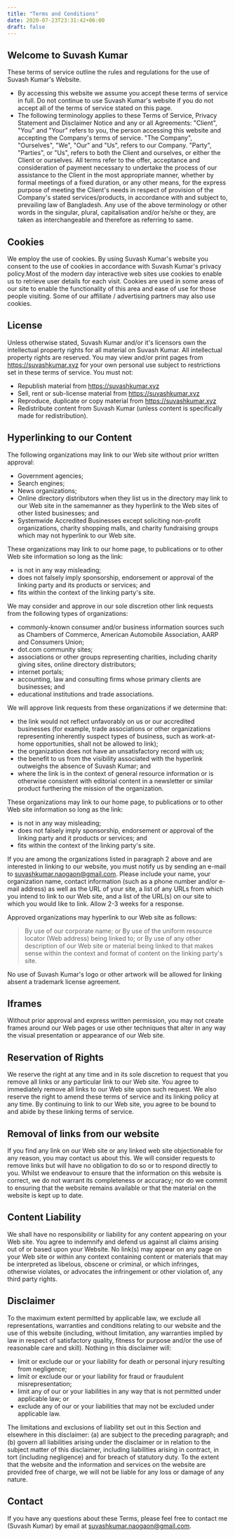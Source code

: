```yaml
---
title: "Terms and Conditions"
date: 2020-07-23T23:31:42+06:00
draft: false
---
```


## Welcome to Suvash Kumar
These terms of service outline the rules and regulations for the use of Suvash Kumar's Website.
	
* By accessing this website we assume you accept these terms of service in full. Do not continue to use Suvash Kumar's website if you do not accept all of the terms of service stated on this page.
* The following terminology applies to these Terms of Service, Privacy Statement and Disclaimer Notice and any or all Agreements: "Client", "You" and "Your" refers to you, the person accessing this website and accepting the Company's terms of service. "The Company", "Ourselves", "We", "Our" and "Us", refers to our Company. "Party", "Parties", or "Us", refers to both the Client and ourselves, or either the Client or ourselves. All terms refer to the offer, acceptance and consideration of payment necessary to undertake the process of our assistance to the Client in the most appropriate manner, whether by formal meetings of a fixed duration, or any other means, for the express purpose of meeting the Client's needs in respect of provision of the Company's stated services/products, in accordance with and subject to, prevailing law of Bangladesh. Any use of the above terminology or other words in the singular, plural, capitalisation and/or he/she or they, are taken as interchangeable and therefore as referring to same.

## Cookies
We employ the use of cookies. By using Suvash Kumar's website you consent to the use of cookies in accordance with Suvash Kumar's privacy policy.Most of the modern day interactive web sites use cookies to enable us to retrieve user details for each visit. Cookies are used in some areas of our site to enable the functionality of this area and ease of use for those people visiting. Some of our  affiliate / advertising partners may also use cookies.

## License
Unless otherwise stated, Suvash Kumar and/or it's licensors own the intellectual property rights for all material on Suvash Kumar. All intellectual property rights are reserved. You may view and/or print pages from https://suvashkumar.xyz for your own personal use subject to restrictions set in these terms of service.
You must not:
* Republish material from https://suvashkumar.xyz
* Sell, rent or sub-license material from https://suvashkumar.xyz
* Reproduce, duplicate or copy material from https://suvashkumar.xyz
* Redistribute content from Suvash Kumar (unless content is specifically made for redistribution).

## Hyperlinking to our Content
The following organizations may link to our Web site without prior written approval:
* Government agencies;
* Search engines;
* News organizations;
* Online directory distributors when they list us in the directory may link to our Web site in the samemanner as they hyperlink to the Web sites of other listed businesses;
    and
* Systemwide Accredited Businesses except soliciting non-profit organizations, charity shopping malls, and charity fundraising groups which may not hyperlink to our Web site.
			
These organizations may link to our home page, to publications or to other Web site information so long as the link:
* is not in any way misleading;
* does not falsely imply sponsorship, endorsement or approval of the linking party and its products or services;
    and 
* fits within the context of the linking party's site.
		
We may consider and approve in our sole discretion other link requests from the following types of organizations:
* commonly-known consumer and/or business information sources such as Chambers of Commerce, American Automobile Association, AARP and Consumers Union;
* dot.com community sites;
* associations or other groups representing charities, including charity giving sites, online directory distributors;
* internet portals;
* accounting, law and consulting firms whose primary clients are businesses;
    and
* educational institutions and trade associations.
			
		
We will approve link requests from these organizations if we determine that: 
* the link would not reflect unfavorably on us or our accredited businesses (for example, trade associations or other organizations representing inherently suspect types of business, such as work-at-home opportunities, shall not be allowed to link);
* the organization does not have an unsatisfactory record with us;
* the benefit to us from the visibility associated with the hyperlink outweighs the absence of Suvash Kumar;
    and
* where the link is in the context of general resource information or is otherwise consistent with editorial content in a newsletter or similar product furthering the mission of the organization.

These organizations may link to our home page, to publications or to other Web site information so long as the link:
* is not in any way misleading;
* does not falsely imply sponsorship, endorsement or approval of the linking party and it products or services;
    and
*  fits within the context of the linking party's site.

If you are among the organizations listed in paragraph 2 above and are interested in linking to our website, you must notify us by sending an e-mail to suvashkumar.naogaon@gmail.com. Please include your name, your organization name, contact information (such as a phone number and/or e-mail address) as well as the URL of your site, a list of any URLs from which you intend to link to our Web site, and a list of the URL(s) on our site to which you would like to link. Allow 2-3 weeks for a response.

Approved organizations may hyperlink to our Web site as follows:
>By use of our corporate name; or By use of the uniform resource locator (Web address) being linked to; or By use of any other description of our Web site or material being linked to that makes sense within the context and format of content on the linking party's site.
	
No use of Suvash Kumar's logo or other artwork will be allowed for linking absent a trademark license agreement.

## Iframes
Without prior approval and express written permission, you may not create frames around our Web pages or use other techniques that alter in any way the visual presentation or appearance of our Web site.

## Reservation of Rights
We reserve the right at any time and in its sole discretion to request that you remove all links or any particular link to our Web site. You agree to immediately remove all links to our Web site upon such request. We also reserve the right to amend these terms of service and its linking policy at any time. By continuing to link to our Web site, you agree to be bound to and abide by these linking terms of service.

## Removal of links from our website
If you find any link on our Web site or any linked web site objectionable for any reason, you may contact us about this. We will consider requests to remove links but will have no obligation to do so or to respond directly to you. Whilst we endeavour to ensure that the information on this website is correct, we do not warrant its completeness or accuracy; nor do we commit to ensuring that the website remains available or that the material on the website is kept up to date.

## Content Liability
We shall have no responsibility or liability for any content appearing on your Web site. You agree to indemnify and defend us against all claims arising out of or based upon your Website. No link(s) may appear on any page on your Web site or within any context containing content or materials that may be interpreted as libelous, obscene or criminal, or which infringes, otherwise violates, or advocates the infringement or other violation of, any third party rights.

## Disclaimer
To the maximum extent permitted by applicable law, we exclude all representations, warranties and conditions relating to our website and the use of this website (including, without limitation, any warranties implied by law in respect of satisfactory quality, fitness for purpose and/or the use of reasonable care and skill). Nothing in this disclaimer will:
	
* limit or exclude our or your liability for death or personal injury resulting from negligence;
* limit or exclude our or your liability for fraud or fraudulent misrepresentation;
* limit any of our or your liabilities in any way that is not permitted under applicable law; or
* exclude any of our or your liabilities that may not be excluded under applicable law.
	
The limitations and exclusions of liability set out in this Section and elsewhere in this disclaimer: (a) are subject to the preceding paragraph; and (b) govern all liabilities arising under the disclaimer or in relation to the subject matter of this disclaimer, including liabilities arising in contract, in tort (including negligence) and for breach of statutory duty. To the extent that the website and the information and services on the website are provided free of charge, we will not be liable for any loss or damage of any nature.

## Contact
If you have any questions about these Terms, please feel free to contact me (Suvash Kumar) by email at suvashkumar.naogaon@gmail.com. 